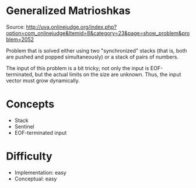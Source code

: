 Generalized Matrioshkas
=======================

Source: <http://uva.onlinejudge.org/index.php?option=com_onlinejudge&Itemid=8&category=23&page=show_problem&problem=2052>

Problem that is solved either using two "synchronized" stacks
(that is, both are pushed and popped simultaneously)
or a stack of pairs of numbers.

The input of this problem is a bit tricky;
not only the input is EOF-terminated,
but the actual limits on the size are unknown.
Thus, the input vector must grow dynamically.

Concepts
========
- Stack
- Sentinel
- EOF-terminated input

Difficulty
==========
- Implementation: easy
- Conceptual: easy
